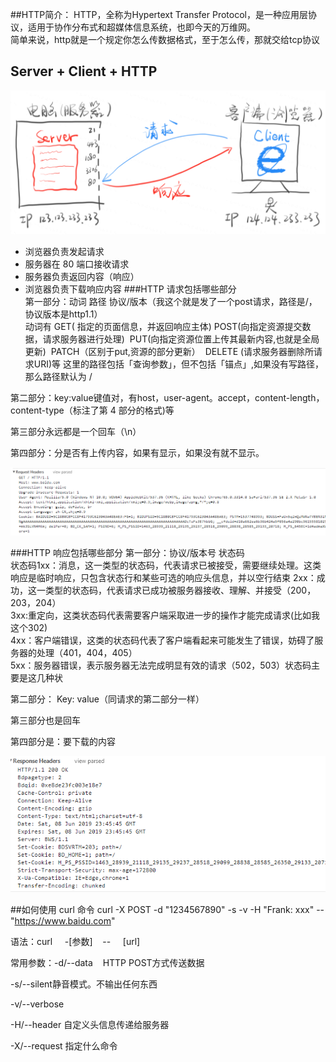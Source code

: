 ##HTTP简介： 
HTTP，全称为Hypertext Transfer Protocol，是一种应用层协议，适用于协作分布式和超媒体信息系统，也即今天的万维网。  
简单来说，http就是一个规定你怎么传数据格式，至于怎么传，那就交给tcp协议
## Server + Client + HTTP
![](https://github.com/FC0511/Learning/blob/master/Http/http.png)
- 浏览器负责发起请求
- 服务器在 80 端口接收请求
- 服务器负责返回内容（响应）
- 浏览器负责下载响应内容
###HTTP 请求包括哪些部分  
第一部分：动词 路径 协议/版本（我这个就是发了一个post请求，路径是/，协议版本是http1.1）  
动词有 GET( 指定的页面信息，并返回响应主体)
POST(向指定资源提交数据，请求服务器进行处理) 
PUT(向指定资源位置上传其最新内容,也就是全局更新) 
PATCH（区别于put,资源的部分更新） 
DELETE (请求服务器删除所请求URI)等
这里的路径包括「查询参数」，但不包括「锚点」,如果没有写路径，那么路径默认为 /

第二部分：key:value键值对，有host，user-agent。accept，content-length，content-type（标注了第 4 部分的格式)等

第三部分永远都是一个回车（\n）

第四部分：分是否有上传内容，如果有显示，如果没有就不显示。

![](https://github.com/FC0511/Learning/blob/master/Http/request.png)

###HTTP 响应包括哪些部分
第一部分：协议/版本号 状态码   
状态码1xx：消息，这一类型的状态码，代表请求已被接受，需要继续处理。这类响应是临时响应，只包含状态行和某些可选的响应头信息，并以空行结束 
2xx：成功，这一类型的状态码，代表请求已成功被服务器接收、理解、并接受（200，203，204）  
3xx:重定向，这类状态码代表需要客户端采取进一步的操作才能完成请求(比如我这个302)  
4xx：客户端错误，这类的状态码代表了客户端看起来可能发生了错误，妨碍了服务器的处理（401，404，405）  
5xx：服务器错误，表示服务器无法完成明显有效的请求（502，503）状态码主要是这几种状 
 
第二部分： Key: value（同请求的第二部分一样）

第三部分也是回车

第四部分是：要下载的内容

![](https://github.com/FC0511/Learning/blob/master/Http/response.png)

##如何使用 curl 命令
curl -X POST -d "1234567890" -s -v -H "Frank: xxx" -- "https://www.baidu.com"

语法：curl     -[参数]    --     [url]

常用参数：-d/--data    HTTP POST方式传送数据 

-s/--silent静音模式。不输出任何东西

-v/--verbose  

-H/--header 自定义头信息传递给服务器

-X/--request 指定什么命令



